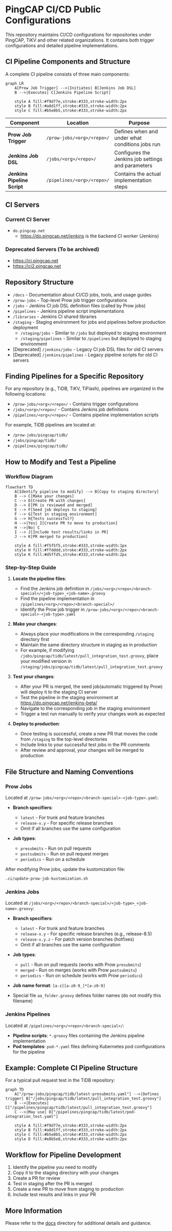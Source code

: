 # PingCAP CI/CD Public Configurations

This repository maintains CI/CD configurations for repositories under PingCAP, TiKV and other related organizations. It contains both trigger configurations and detailed pipeline implementations.

## CI Pipeline Components and Structure

A complete CI pipeline consists of three main components:

```mermaid
graph LR
    A[Prow Job Trigger] -->|Initiates| B[Jenkins Job DSL]
    B -->|Executes| C[Jenkins Pipeline Script]

    style A fill:#f9d77e,stroke:#333,stroke-width:2px
    style B fill:#a8d1ff,stroke:#333,stroke-width:2px
    style C fill:#b5e8b5,stroke:#333,stroke-width:2px
```

| Component | Location | Purpose |
|-----------|----------|---------|
| **Prow Job Trigger** | `/prow-jobs/<org>/<repo>/` | Defines when and under what conditions jobs run |
| **Jenkins Job DSL** | `/jobs/<org>/<repo>/` | Configures the Jenkins job settings and parameters |
| **Jenkins Pipeline Script** | `/pipelines/<org>/<repo>/` | Contains the actual implementation steps |

## CI Servers

### Current CI Server

- `do.pingcap.net`
  - https://do.pingcap.net/jenkins is the backend CI worker (Jenkins)

### Deprecated Servers (To be archived)

- https://ci.pingcap.net
- https://ci2.pingcap.net

## Repository Structure

- `/docs` - Documentation about CI/CD jobs, tools, and usage guides
- `/prow-jobs` - Top-level Prow job trigger configurations
- `/jobs` - Jenkins CI job DSL definition files (called by Prow jobs)
- `/pipelines` - Jenkins pipeline script implementations
- `/libraries` - Jenkins CI shared libraries
- `/staging` - Staging environment for jobs and pipelines before production deployment
  - `/staging/jobs` - Similar to `/jobs` but deployed to staging environment
  - `/staging/pipelines` - Similar to `/pipelines` but deployed to staging environment
- [Deprecated] `/jenkins/jobs` - Legacy CI job DSL files for old CI servers
- [Deprecated] `/jenkins/pipelines` - Legacy pipeline scripts for old CI servers

## Finding Pipelines for a Specific Repository

For any repository (e.g., TiDB, TiKV, TiFlash), pipelines are organized in the following locations:

- `/prow-jobs/<org>/<repo>/` - Contains trigger configurations
- `/jobs/<org>/<repo>/` - Contains Jenkins job definitions
- `/pipelines/<org>/<repo>/` - Contains pipeline implementation scripts

For example, TiDB pipelines are located at:
- `/prow-jobs/pingcap/tidb/`
- `/jobs/pingcap/tidb/`
- `/pipelines/pingcap/tidb/`

## How to Modify and Test a Pipeline

### Workflow Diagram

```mermaid
flowchart TD
    A[Identify pipeline to modify] --> B[Copy to staging directory]
    B --> C[Make your changes]
    C --> D[Create PR with changes]
    D --> E[PR is reviewed and merged]
    E --> F[Seed job deploys to staging]
    F --> G[Test in staging environment]
    G --> H{Tests successful?}
    H -->|Yes| I[Create PR to move to production]
    H -->|No| C
    I --> J[Include test results/links in PR]
    J --> K[PR merged to production]

    style A fill:#f5f5f5,stroke:#333,stroke-width:1px
    style H fill:#ffdddd,stroke:#333,stroke-width:2px
    style K fill:#d5ffd5,stroke:#333,stroke-width:2px
```

### Step-by-Step Guide

1. **Locate the pipeline files**:
   - Find the Jenkins job definition in `/jobs/<org>/<repo>/<branch-special>/<job-type>_<job-name>.groovy`
   - Find the pipeline implementation in `/pipelines/<org>/<repo>/<branch-special>/`
   - Identify the Prow job trigger in `/prow-jobs/<org>/<repo>/<branch-special>-<job-type>.yaml`

2. **Make your changes**:
   - Always place your modifications in the corresponding `/staging` directory first
   - Maintain the same directory structure in staging as in production
   - For example, if modifying `/jobs/pingcap/tidb/latest/pull_integration_test.groovy`,
     place your modified version in `/staging/jobs/pingcap/tidb/latest/pull_integration_test.groovy`

3. **Test your changes**:
   - After your PR is merged, the seed job(automatic triggered by Prow) will deploy it to the staging CI server
   - Test the pipeline in the staging environment at https://do.pingcap.net/jenkins-beta/
   - Navigate to the corresponding job in the staging environment
   - Trigger a test run manually to verify your changes work as expected

4. **Deploy to production**:
   - Once testing is successful, create a new PR that moves the code from `/staging` to the top-level directories
   - Include links to your successful test jobs in the PR comments
   - After review and approval, your changes will be merged to production

## File Structure and Naming Conventions

### Prow Jobs

Located at `/prow-jobs/<org>/<repo>/<branch-special>-<job-type>.yaml`:

- **Branch specifiers**:
  - `latest` - For trunk and feature branches
  - `release-x.y` - For specific release branches
  - Omit if all branches use the same configuration

- **Job types**:
  - `presubmits` - Run on pull requests
  - `postsubmits` - Run on pull request merges
  - `periodics` - Run on a schedule

After modifying Prow jobs, update the kustomization file:
```bash
.ci/update-prow-job-kustomization.sh
```

### Jenkins Jobs

Located at `/jobs/<org>/<repo>/<branch-special>/<job-type>_<job-name>.groovy`:

- **Branch specifiers**:
  - `latest` - For trunk and feature branches
  - `release-x.y` - For specific release branches (e.g., release-8.5)
  - `release-x.y.z` - For patch version branches (hotfixes)
  - Omit if all branches use the same configuration

- **Job types**:
  - `pull` - Run on pull requests (works with Prow `presubmits`)
  - `merged` - Run on merges (works with Prow `postsubmits`)
  - `periodics` - Run on schedule (works with Prow `periodics`)

- **Job name format**: `[a-z][a-z0-9_]*[a-z0-9]`

- Special file `aa_folder.groovy` defines folder names (do not modify this filename)

### Jenkins Pipelines

Located at `/pipelines/<org>/<repo>/<branch-special>/`:

- **Pipeline scripts**: `*.groovy` files containing the Jenkins pipeline implementation
- **Pod templates**: `pod-*.yaml` files defining Kubernetes pod configurations for the pipeline

## Example: Complete CI Pipeline Structure

For a typical pull request test in the TiDB repository:

```mermaid
graph TD
    A["/prow-jobs/pingcap/tidb/latest-presubmits.yaml"] -->|Defines trigger| B["/jobs/pingcap/tidb/latest/pull_integration_test.groovy"]
    B -->|Executes| C["/pipelines/pingcap/tidb/latest/pull_integration_test.groovy"]
    C -->|May use| D["/pipelines/pingcap/tidb/latest/pod-integration_test.yaml"]

    style A fill:#f9d77e,stroke:#333,stroke-width:2px
    style B fill:#a8d1ff,stroke:#333,stroke-width:2px
    style C fill:#b5e8b5,stroke:#333,stroke-width:2px
    style D fill:#e8b5e8,stroke:#333,stroke-width:2px
```

## Workflow for Pipeline Development

1. Identify the pipeline you need to modify
2. Copy it to the staging directory with your changes
3. Create a PR for review
4. Test in staging after the PR is merged
5. Create a new PR to move from staging to production
6. Include test results and links in your PR

## More Information

Please refer to the [docs](./docs) directory for additional details and guidance.
